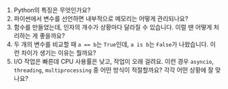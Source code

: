 1. Python의 특징은 무엇인가요?
2. 파이썬에서 변수를 선언하면 내부적으로 메모리는 어떻게 관리되나요?
3. 함수를 만들었는데, 인자의 개수가 상황마다 달라질 수 있습니다. 이럴 땐 어떻게 처리하는 게 좋을까요?
4. 두 개의 변수를 비교할 때 `a == b`는 `True`인데, `a is b`는 `False`가 나왔습니다. 이런 차이가 생기는 이유는 뭘까요?
5. I/O 작업은 빠른데 CPU 사용률은 낮고, 작업이 오래 걸려요. 이런 경우 `asyncio`, `threading`, `multiprocessing` 중 어떤 방식이 적절할까요? 각각 어떤 상황에 잘 맞나요?